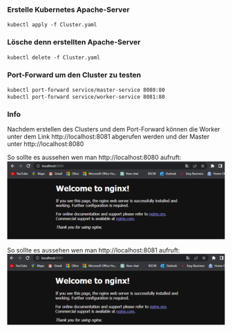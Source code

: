### **Erstelle Kubernetes Apache-Server**
```
kubectl apply -f Cluster.yaml
```

### **Lösche denn erstellten Apache-Server**
```
kubectl delete -f Cluster.yaml
```

### **Port-Forward um den Cluster zu testen**
```
kubectl port-forward service/master-service 8080:80  
kubectl port-forward service/worker-service 8081:80   
```

### **Info**
Nachdem erstellen des Clusters und dem Port-Forward können die Worker unter dem Link http://localhost:8081 abgerufen werden und der Master unter http://localhost:8080

So sollte es aussehen wen man http://localhost:8080 aufruft:
![](Screenshots/Ende-1.png)

So sollte es aussehen wen man http://localhost:8081 aufruft:
![](Screenshots/Ende-2.png)